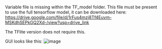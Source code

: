 Variable file is missing within the TF_model folder. This file must be present to use the full tensorflow model, it can be downloaded here: https://drive.google.com/file/d/1rFus4mzj8Tf4Euvm-MSKdhSEPkGQ2Xd-/view?usp=drive_link 

The TFlite version does not require this.

GUI looks like this:
![image](https://github.com/Gh0strab/SolarPanelCleaner/assets/60898498/b3c4f951-7428-475b-9939-739808780fdf)
